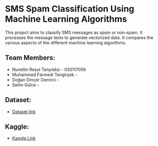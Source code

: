 # SMS Spam Classification Using Machine Learning Algorithms
This project aims to classify SMS messages as spam or non-spam. It processes the message texts to generate vectorized data. It compares the various aspects of the different machine learning algorithms.

## Team Members:
  * Nurettin Resul Tanyıldızı - 030117056
  * Muhammed Farmedi Tengirşek -
  * Doğan Dinçer Demirci -
  * Selim Gülce -

## Dataset:
  * [Dataset link](https://archive.ics.uci.edu/ml/datasets/sms+spam+collection])

## Kaggle:
  * [Kaggle Link](https://www.kaggle.com/nurettinresultanyldz/machine-learning-project-1?scriptVersionId=61696745)
